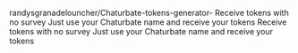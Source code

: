 randysgranadelouncher/Chaturbate-tokens-generator-
Receive tokens with no survey 
Just use your Chaturbate name and receive your tokens
Receive tokens with no survey 
Just use your Chaturbate name and receive your tokens
